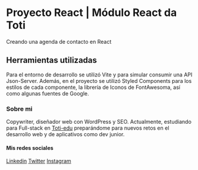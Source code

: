 # Proyecto React | Módulo React da Toti

Creando una agenda de contacto en React

## Herramientas utilizadas
Para el entorno de desarrollo se utilizó Vite y para simular consumir una API Json-Server. Además, en el proyecto se utilizó Styled Components para los estilos de cada componente, la librería de Iconos de FontAwesoma, así como algunas fuentes de Google. 

### Sobre mi

Copywriter, diseñador web con WordPress y SEO. Actualmente, estudiando para Full-stack en [Toti-edu](https://github.com/toti-edu) preparándome para nuevos retos en el desarrollo web y de aplicativos como dev junior. 

#### Mis redes sociales

[Linkedin](https://www.linkedin.com/in/humbertocolmenares/)
[Twitter](https://twitter.com/colmenareshr)
[Instagram](https://www.instagram.com/humbertocolmenares/)
